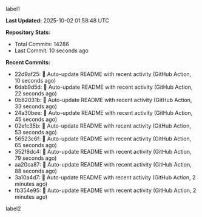 
label1 
<!-- ACTIVITY_START -->
**Last Updated:** 2025-10-02 01:58:48 UTC

**Repository Stats:**
- Total Commits: 14286
- Last Commit: 10 seconds ago

**Recent Commits:**
- 22d9af25: 🤖 Auto-update README with recent activity (GitHub Action, 10 seconds ago)
- 6dab9d5d: 🤖 Auto-update README with recent activity (GitHub Action, 22 seconds ago)
- 0b82031b: 🤖 Auto-update README with recent activity (GitHub Action, 33 seconds ago)
- 24a30bee: 🤖 Auto-update README with recent activity (GitHub Action, 45 seconds ago)
- 02efc35b: 🤖 Auto-update README with recent activity (GitHub Action, 53 seconds ago)
- 56523c6f: 🤖 Auto-update README with recent activity (GitHub Action, 65 seconds ago)
- 352f8dc4: 🤖 Auto-update README with recent activity (GitHub Action, 79 seconds ago)
- aa20ca87: 🤖 Auto-update README with recent activity (GitHub Action, 88 seconds ago)
- 3a10a4d7: 🤖 Auto-update README with recent activity (GitHub Action, 2 minutes ago)
- fb354e95: 🤖 Auto-update README with recent activity (GitHub Action, 2 minutes ago)
<!-- ACTIVITY_END -->

label2

